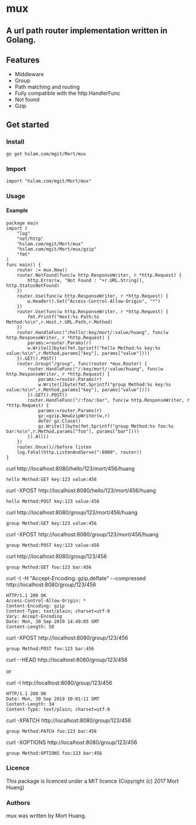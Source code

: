 # mux
## A url path router implementation written in Golang.

## Features

* Middleware
* Group
* Path matching and routing
* Fully compatible with the http.HandlerFunc
* Not found
* Gzip

## Get started

### Install
```
go get hslam.com/mgit/Mort/mux
```
### Import
```
import "hslam.com/mgit/Mort/mux"
```
### Usage
#### Example
```
package main
import (
	"log"
	"net/http"
	"hslam.com/mgit/Mort/mux"
	"hslam.com/mgit/Mort/mux/gzip"
	"fmt"
)
func main() {
	router := mux.New()
	router.NotFound(func(w http.ResponseWriter, r *http.Request) {
		http.Error(w, "Not Found : "+r.URL.String(), http.StatusNotFound)
	})
	router.Use(func(w http.ResponseWriter, r *http.Request) {
		w.Header().Set("Access-Control-Allow-Origin", "*")
	})
	router.Use(func(w http.ResponseWriter, r *http.Request) {
		fmt.Printf("Host:%s Path:%s Method:%s\n",r.Host,r.URL.Path,r.Method)
	})
	router.HandleFunc("/hello/:key/mort/:value/huang", func(w http.ResponseWriter, r *http.Request) {
		params:=router.Params(r)
		w.Write([]byte(fmt.Sprintf("hello Method:%s key:%s value:%s\n",r.Method,params["key"], params["value"])))
	}).GET().POST()
	router.Group("/group", func(router *mux.Router) {
		router.HandleFunc("/:key/mort/:value/huang", func(w http.ResponseWriter, r *http.Request) {
			params:=router.Params(r)
			w.Write([]byte(fmt.Sprintf("group Method:%s key:%s value:%s\n",r.Method,params["key"], params["value"])))
		}).GET().POST()
		router.HandleFunc("/:foo/:bar", func(w http.ResponseWriter, r *http.Request) {
			params:=router.Params(r)
			gz:=gzip.NewGzipWriter(w,r)
			defer gz.Close()
			gz.Write([]byte(fmt.Sprintf("group Method:%s foo:%s bar:%s\n",r.Method,params["foo"], params["bar"])))
		}).All()
	})
	router.Once()//before listen
	log.Fatal(http.ListenAndServe(":8080", router))
}
```

curl http://localhost:8080/hello/123/mort/456/huang
```
hello Method:GET key:123 value:456
```
curl -XPOST http://localhost:8080/hello/123/mort/456/huang
```
hello Method:POST key:123 value:456
```
curl http://localhost:8080/group/123/mort/456/huang
```
group Method:GET key:123 value:456
```
curl -XPOST http://localhost:8080/group/123/mort/456/huang
```
group Method:POST key:123 value:456
```
curl http://localhost:8080/group/123/456
```
group Method:GET foo:123 bar:456
```
curl -I -H "Accept-Encoding: gzip,deflate" --compressed http://localhost:8080/group/123/456
```
HTTP/1.1 200 OK
Access-Control-Allow-Origin: *
Content-Encoding: gzip
Content-Type: text/plain; charset=utf-8
Vary: Accept-Encoding
Date: Mon, 30 Sep 2019 14:49:05 GMT
Content-Length: 58
```
curl -XPOST http://localhost:8080/group/123/456
```
group Method:POST foo:123 bar:456
```
curl --HEAD http://localhost:8080/group/123/456

or

curl -I http://localhost:8080/group/123/456
```
HTTP/1.1 200 OK
Date: Mon, 30 Sep 2019 10:01:11 GMT
Content-Length: 34
Content-Type: text/plain; charset=utf-8
```
curl -XPATCH http://localhost:8080/group/123/456
```
group Method:PATCH foo:123 bar:456
```
curl -XOPTIONS http://localhost:8080/group/123/456
```
group Method:OPTIONS foo:123 bar:456
```
### Licence
This package is licenced under a MIT licence (Copyright (c) 2017 Mort Huang)


### Authors
mux was written by Mort Huang.


